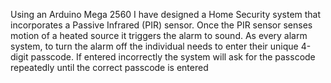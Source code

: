 Using an Arduino Mega 2560 I have designed a Home Security system that incorporates a Passive Infrared (PIR) sensor. Once the PIR sensor senses motion of a heated source it triggers the alarm to sound. As every alarm system, to turn the alarm off the individual needs to enter their unique 4-digit passcode. If entered incorrectly the system will ask for the passcode repeatedly until the correct passcode is entered 
